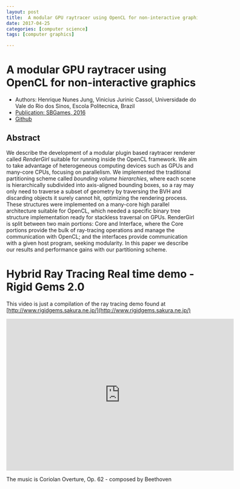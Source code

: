 ```yaml
---
layout: post
title:  A modular GPU raytracer using OpenCL for non-interactive graphics
date: 2017-04-25
categories: [computer science]
tags: [computer graphics]

---
```


# A modular GPU raytracer using OpenCL for non-interactive graphics

* Authors: Henrique Nunes Jung, Vinicius Jurinic Cassol, Universidade do Vale do Rio dos Sinos, Escola Politecnica, Brazil
* [Publication: SBGames, 2016](http://www.sbgames.org/sbgames2016/downloads/anais/157507.pdf)
* [Github](https://github.com/henriquenj/rendergirl)


## Abstract

We describe the development of a modular plugin based raytracer renderer called *RenderGirl* suitable for running inside the OpenCL framework. We aim to take advantage of heterogeneous computing devices such as GPUs and many-core CPUs, focusing on parallelism. We implemented the traditional partitioning scheme called *bounding volume hierarchies*, where each scene is hierarchically subdivided into axis-aligned bounding boxes, so a ray may only need to traverse a subset of geometry by traversing the BVH and discarding objects it surely cannot hit, optimizing the rendering process. These structures were implemented on a many-core high parallel architecture suitable for OpenCL, which needed a specific binary tree structure implementation ready for stackless traversal on GPUs. RenderGirl is split between two main portions: Core and Interface, where the Core portions provide the bulk of ray-tracing operations and manage the communication with OpenCL; and the interfaces provide communication with a given host program, seeking modularity. In this paper we describe our results and performance gains with our partitioning scheme.


# Hybrid Ray Tracing Real time demo - Rigid Gems 2.0

This video is just a compilation of the ray tracing demo found at [http://www.rigidgems.sakura.ne.jp/](http://www.rigidgems.sakura.ne.jp/)

<iframe width="600" height="400" src="https://www.youtube.com/embed/pm85W-f7xuk" frameborder="0" allowfullscreen></iframe>

The music is Coriolan Overture, Op. 62 - composed by Beethoven